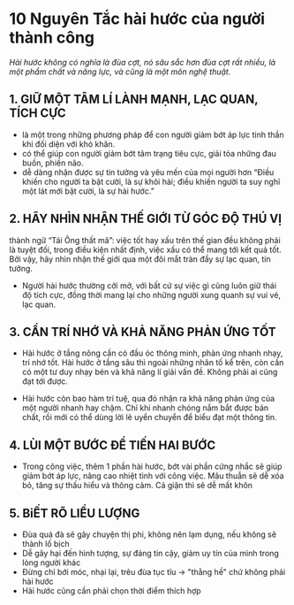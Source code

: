 # 10 Nguyên Tắc hài hước của người thành công

<i> Hài hước không có nghĩa là đùa cợt, nó sâu sắc hơn đùa cợt rất nhiều, là một phẩm chất và năng lực, và cũng là một môn nghệ thuật.</i>


## 1. GIỮ MỘT TÂM LÍ LÀNH MẠNH, LẠC QUAN, TÍCH CỰC
- là một trong những phương pháp để con người giảm bớt áp lực tinh thần khi đối diện với khó khăn.
- có thể giúp con người giảm bớt tâm trạng tiêu cực, giải tỏa những đau buồn, phiền não.
- dễ dàng nhận được sự tin tưởng và yêu mến của mọi người hơn
“Điều khiến cho người ta bật cười, là sự khôi hài; điều khiến người ta suy nghĩ một lát mới bật cười, là sự hài hước.”

## 2. HÃY NHÌN NHẬN THẾ GIỚI TỪ GÓC ĐỘ THÚ VỊ
thành ngữ “Tái Ông thất mã”:
 việc tốt hay xấu trên thế gian đều không phải là tuyệt đối, 
trong điều kiện nhất định, việc xấu có thể mang tới kết quả tốt. 
Bởi vậy, hãy nhìn nhận thế giới qua một đôi mắt tràn đầy sự lạc quan, tin tưởng.

- Người hài hước thường cởi mở, với bất cứ sự việc gì cũng luôn giữ thái độ tích cực,
đồng thời mang lại cho những người xung quanh sự vui vẻ, lạc quan.

## 3. CẦN TRÍ NHỚ VÀ KHẢ NĂNG PHẢN ỨNG TỐT
- Hài hước ở tầng nông cần có đầu óc thông minh, phản ứng nhanh nhạy, trí nhớ tốt.
Hài hước ở tầng sâu thì ngoài những nhân tố kể trên, còn cần có một tư duy nhạy bén
 và khả năng lí giải vấn đề. Không phải ai cũng đạt tới được.

- Hài hước còn bao hàm trí tuệ, qua đó nhận ra khả năng phản ứng của một người nhanh hay chậm. 
Chỉ khi nhanh chóng nắm bắt được bản chất, rồi mới có thể dùng lời lẽ uyển chuyển để biểu đạt một thông tin.

## 4. LÙI MỘT BƯỚC ĐỂ TIẾN HAI BƯỚC
- Trong công việc, thêm 1 phần hài hước, bớt vài phần cứng nhắc sẽ giúp giảm bớt áp lực, nâng cao nhiệt tình với công việc.
Mâu thuẫn sẽ dễ xóa bỏ, tăng sự thấu hiểu và thông cảm. Cả giận thì sẽ dễ mất khôn

## 5. BiẾT RÕ LIỀU LƯỢNG
- Đùa quá đà sẽ gây chuyện thị phi, không nên lạm dụng, nếu không sẽ thành lố bịch
- Dễ gây hại đến hình tượng, sự đáng tin cậy, giảm uy tín của mình trong lòng người khác
- Đừng chỉ bới móc, nhại lại, trêu đùa tục tĩu -> "thằng hề" chứ không phải hài hước
- Hài hước cũng cần phải chọn thời điểm thích hợp
